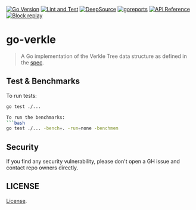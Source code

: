 [![Go Version](https://img.shields.io/badge/go-v1.19-green.svg)](https://golang.org/dl/)
[![Lint and Test](https://github.com/ethereum/go-verkle/actions/workflows/go.yml/badge.svg)](https://github.com/ethereum/go-verkle/actions/workflows/go.yml)
[![DeepSource](https://deepsource.io/gh/ethereum/go-verkle.svg/?label=active+issues&show_trend=true&token=OjuF5Q2HbKzpWY8LgWuffNZp)](https://deepsource.io/gh/ethereum/go-verkle/?ref=repository-badge)
[![goreports](https://goreportcard.com/badge/github.com/ethereum/go-verkle)](https://goreportcard.com/report/github.com/ethereum/go-verkle)
[![API Reference](https://camo.githubusercontent.com/915b7be44ada53c290eb157634330494ebe3e30a/68747470733a2f2f676f646f632e6f72672f6769746875622e636f6d2f676f6c616e672f6764646f3f7374617475732e737667)](https://pkg.go.dev/github.com/ethereum/go-verkle)
[![Block replay](https://github.com/ethereum/go-verkle/actions/workflows/block_replay.yml/badge.svg)](https://github.com/ethereum/go-verkle/actions/workflows/block_replay.yml)

# go-verkle

> A Go implementation of the Verkle Tree data structure as defined in the [spec](https://github.com/crate-crypto/verkle-trie-ref/tree/master/verkle).

## Test & Benchmarks

To run tests:
```bash
go test ./...

To run the benchmarks:
```bash
go test ./... -bench=. -run=none -benchmem
```

## Security

If you find any security vulnerability, please don't open a GH issue and contact repo owners directly.


## LICENSE

[License](LICENSE).
